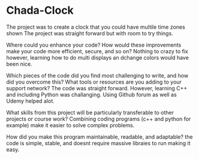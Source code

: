 # Chada-Clock
The project was to create a clock that you could have multile time zones shown
The project was straight forward but with room to try things.  

Where could you enhance your code? How would these improvements make your code more efficient, secure, and so on? Nothing to crazy to fix however, learning how to do multi displays an dchange colors would have been nice.

Which pieces of the code did you find most challenging to write, and how did you overcome this? What tools or resources are you adding to your support network?
The code was straight forward.  However, learning C++ and including Python was challanging.  Using Github forum as well as Udemy helped alot.

What skills from this project will be particularly transferable to other projects or course work?
Combining coding programs (c++ and python for example) make it easier to solve complex problems.

How did you make this program maintainable, readable, and adaptable?
the code is simple, stable, and doesnt require massive libraies to run making it easy.
